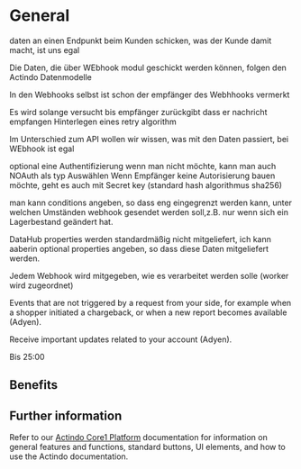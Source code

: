 # General

daten an einen Endpunkt beim Kunden schicken, was der Kunde damit macht, ist uns egal

Die Daten, die über WEbhook modul geschickt werden können, folgen den Actindo Datenmodelle

In den Webhooks selbst ist schon der empfänger des Webhhooks vermerkt

Es wird solange versucht bis empfänger zurückgibt dass er nachricht empfangen
Hinterlegen eines retry algorithm

Im Unterschied zum API wollen wir wissen, was mit den Daten passiert, bei WEbhook ist egal

optional eine Authentifizierung
wenn man nicht möchte, kann man auch NOAuth als typ Auswählen
Wenn Empfänger keine Autorisierung bauen möchte, geht es auch mit Secret key (standard hash algorithmus sha256)

man kann conditions angeben, so dass eng eingegrenzt werden kann, unter welchen Umständen webhook gesendet werden soll,z.B. nur wenn sich ein Lagerbestand geändert hat.

DataHub properties werden standardmäßig nicht mitgeliefert, ich kann aaberin optional properties angeben, so dass diese Daten mitgeliefert werden.

Jedem Webhook wird mitgegeben, wie es verarbeitet werden solle (worker wird zugeordnet)

Events that are not triggered by a request from your side, for example when a shopper initiated a chargeback, or when a new report becomes available (Adyen).

Receive important updates related to your account (Adyen).

Bis 25:00

## Benefits


## Further information
Refer to our [Actindo Core1 Platform](../../Core1Platform/BasicPhilosophy/01_General.md) documentation for information on general features and functions, standard buttons, UI elements, and how to use the Actindo documentation.